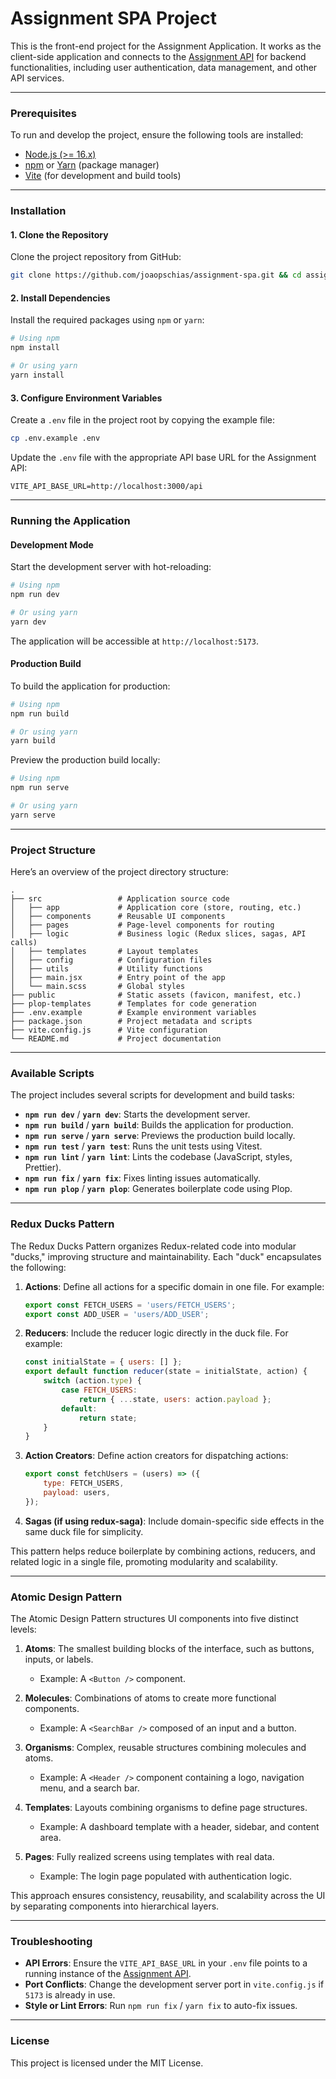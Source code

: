 
# Assignment SPA Project

This is the front-end project for the Assignment Application. It works as the client-side application and connects to the [Assignment API](https://github.com/joaopschias/assignment-api) for backend functionalities, including user authentication, data management, and other API services.

---

### Prerequisites

To run and develop the project, ensure the following tools are installed:

- [Node.js (>= 16.x)](https://nodejs.org/)
- [npm](https://www.npmjs.com/) or [Yarn](https://yarnpkg.com/) (package manager)
- [Vite](https://vitejs.dev/) (for development and build tools)

---

### Installation

#### 1. Clone the Repository
Clone the project repository from GitHub:

```bash
git clone https://github.com/joaopschias/assignment-spa.git && cd assignment-spa
```

#### 2. Install Dependencies
Install the required packages using `npm` or `yarn`:

```bash
# Using npm
npm install

# Or using yarn
yarn install
```

#### 3. Configure Environment Variables
Create a `.env` file in the project root by copying the example file:

```bash
cp .env.example .env
```

Update the `.env` file with the appropriate API base URL for the Assignment API:

```env
VITE_API_BASE_URL=http://localhost:3000/api
```

---

### Running the Application

#### Development Mode
Start the development server with hot-reloading:

```bash
# Using npm
npm run dev

# Or using yarn
yarn dev
```

The application will be accessible at `http://localhost:5173`.

#### Production Build
To build the application for production:

```bash
# Using npm
npm run build

# Or using yarn
yarn build
```

Preview the production build locally:

```bash
# Using npm
npm run serve

# Or using yarn
yarn serve
```

---

### Project Structure

Here’s an overview of the project directory structure:

```
.
├── src                 # Application source code
│   ├── app             # Application core (store, routing, etc.)
│   ├── components      # Reusable UI components
│   ├── pages           # Page-level components for routing
│   ├── logic           # Business logic (Redux slices, sagas, API calls)
│   ├── templates       # Layout templates
│   ├── config          # Configuration files
│   ├── utils           # Utility functions
│   ├── main.jsx        # Entry point of the app
│   └── main.scss       # Global styles
├── public              # Static assets (favicon, manifest, etc.)
├── plop-templates      # Templates for code generation
├── .env.example        # Example environment variables
├── package.json        # Project metadata and scripts
├── vite.config.js      # Vite configuration
└── README.md           # Project documentation
```

---

### Available Scripts

The project includes several scripts for development and build tasks:

- **`npm run dev`** / **`yarn dev`**: Starts the development server.
- **`npm run build`** / **`yarn build`**: Builds the application for production.
- **`npm run serve`** / **`yarn serve`**: Previews the production build locally.
- **`npm run test`** / **`yarn test`**: Runs the unit tests using Vitest.
- **`npm run lint`** / **`yarn lint`**: Lints the codebase (JavaScript, styles, Prettier).
- **`npm run fix`** / **`yarn fix`**: Fixes linting issues automatically.
- **`npm run plop`** / **`yarn plop`**: Generates boilerplate code using Plop.

---

### Redux Ducks Pattern

The Redux Ducks Pattern organizes Redux-related code into modular "ducks," improving structure and maintainability. Each "duck" encapsulates the following:

1. **Actions**:
   Define all actions for a specific domain in one file. For example:
   ```javascript
   export const FETCH_USERS = 'users/FETCH_USERS';
   export const ADD_USER = 'users/ADD_USER';
   ```

2. **Reducers**:
   Include the reducer logic directly in the duck file. For example:
   ```javascript
   const initialState = { users: [] };
   export default function reducer(state = initialState, action) {
       switch (action.type) {
           case FETCH_USERS:
               return { ...state, users: action.payload };
           default:
               return state;
       }
   }
   ```

3. **Action Creators**:
   Define action creators for dispatching actions:
   ```javascript
   export const fetchUsers = (users) => ({
       type: FETCH_USERS,
       payload: users,
   });
   ```

4. **Sagas (if using redux-saga)**:
   Include domain-specific side effects in the same duck file for simplicity.

This pattern helps reduce boilerplate by combining actions, reducers, and related logic in a single file, promoting modularity and scalability.

---

### Atomic Design Pattern

The Atomic Design Pattern structures UI components into five distinct levels:

1. **Atoms**:
   The smallest building blocks of the interface, such as buttons, inputs, or labels.
   - Example: A `<Button />` component.

2. **Molecules**:
   Combinations of atoms to create more functional components.
   - Example: A `<SearchBar />` composed of an input and a button.

3. **Organisms**:
   Complex, reusable structures combining molecules and atoms.
   - Example: A `<Header />` component containing a logo, navigation menu, and a search bar.

4. **Templates**:
   Layouts combining organisms to define page structures.
   - Example: A dashboard template with a header, sidebar, and content area.

5. **Pages**:
   Fully realized screens using templates with real data.
   - Example: The login page populated with authentication logic.

This approach ensures consistency, reusability, and scalability across the UI by separating components into hierarchical layers.

---

### Troubleshooting

- **API Errors**: Ensure the `VITE_API_BASE_URL` in your `.env` file points to a running instance of the [Assignment API](https://github.com/joaopschias/assignment-api).
- **Port Conflicts**: Change the development server port in `vite.config.js` if `5173` is already in use.
- **Style or Lint Errors**: Run `npm run fix` / `yarn fix` to auto-fix issues.

---

### License

This project is licensed under the MIT License.

